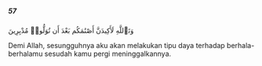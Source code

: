 ##### 57

<span class="ayah">وَتَٱللَّهِ لَأَكِيدَنَّ أَصْنَٰمَكُم بَعْدَ أَن تُوَلُّوا۟ مُدْبِرِينَ</span>

<span class="ayah_translation">Demi Allah, sesungguhnya aku akan melakukan tipu daya terhadap berhala-berhalamu sesudah kamu pergi meninggalkannya.</span>
